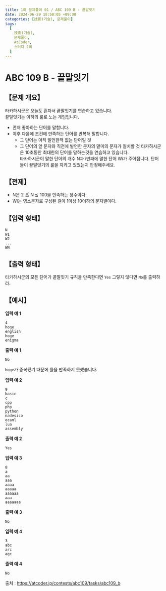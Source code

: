 ```yaml
---
title: 1회 문제풀이 01 / ABC 109 B - 끝말잇기
date: 2024-06-29 18:50:05 +09:00
categories: [技術(기술), 문제풀이]
tags:
  [
    技術(기술),
    문제풀이,
    AtCoder,
    스터디 2회
  ]
---
```

# ABC 109 B - 끝말잇기
## 【문제 개요】
타카하시군은 오늘도 혼자서 끝말잇기를 연습하고 있습니다.<br>
끝말잇기는 이하의 룰로 노는 게임입니다.<br>
- 먼저 좋아하는 단어를 말합니다.
- 이후 다음에 조건에 만족하는 단어를 반복해 말합니다.
  - 그 단어는 아직 발언한적 없는 단어일 것
  - 그 단어의 앞 문자와 직전에 발언한 문자의 말미의 문자가 일치할 것
타카하시군은 10초동안 최대한의 단어를 말하는것을 연습하고 있습니다.<br>
타카하시군이 말한 단어의 개수 N과 i번째에 말한 단어 Wi가 주어집니다. 단어들이 끝말잇기의 룰을 지키고 있었는지 판정해주세요.

## 【전제】
- N은 2 ≦ N ≦ 100을 만족하는 정수이다.
- Wi는 영소문자로 구성된 길이 1이상 10이하의 문자열이다.

## 【입력 형태】
```
N
W1
W2
...
WN
```

## 【출력 형태】
타카하시군의 모든 단어가 끝말잇기 규칙을 만족한다면 `Yes` 그렇지 않다면 `No`를 출력하라.

## 【예시】

**입력 예 1**

```
4
hoge
english
hoge
enigma
```

**출력 예 1**

```
No
```
`hoge`가 중복됬기 때문에 룰을 만족하지 못했습니다.

**입력 예 2**

```
9
basic
c
cpp
php
python
nadesico
ocaml
lua
assembly
```

**출력 예 2**

```
Yes
```

**입력 예 3**

```
8
a
aa
aaa
aaaa
aaaaa
aaaaaa
aaa
aaaaaaa
```

**출력 예 3**

```
No
```

**입력 예 4**

```
3
abc
arc
agc
```

**출력 예 4**

```
No
```

출처 : <a href="https://atcoder.jp/contests/abc109/tasks/abc109_b">https://atcoder.jp/contests/abc109/tasks/abc109_b</a> 